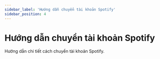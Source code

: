 ```yaml
---
sidebar_label: 'Hướng dẫn chuyển tài khoản Spotify'
sidebar_position: 4
---
```


# Hướng dẫn chuyển tài khoản Spotify

Hướng dẫn chi tiết cách chuyển tài khoản Spotify.